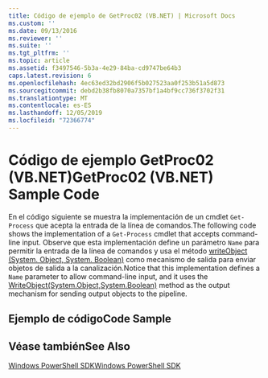 ```yaml
---
title: Código de ejemplo de GetProc02 (VB.NET) | Microsoft Docs
ms.custom: ''
ms.date: 09/13/2016
ms.reviewer: ''
ms.suite: ''
ms.tgt_pltfrm: ''
ms.topic: article
ms.assetid: f3497546-5b3a-4e29-84ba-cd9747be64b3
caps.latest.revision: 6
ms.openlocfilehash: 4ec63ed32bd2906f5b027523aa0f253b51a5d873
ms.sourcegitcommit: debd2b38fb8070a7357bf1a4bf9cc736f3702f31
ms.translationtype: MT
ms.contentlocale: es-ES
ms.lasthandoff: 12/05/2019
ms.locfileid: "72366774"
---
```

# <a name="getproc02-vbnet-sample-code"></a><span data-ttu-id="cd036-102">Código de ejemplo GetProc02 (VB.NET)</span><span class="sxs-lookup"><span data-stu-id="cd036-102">GetProc02 (VB.NET) Sample Code</span></span>

<span data-ttu-id="cd036-103">En el código siguiente se muestra la implementación de un cmdlet `Get-Process` que acepta la entrada de la línea de comandos.</span><span class="sxs-lookup"><span data-stu-id="cd036-103">The following code shows the implementation of a `Get-Process` cmdlet that accepts command-line input.</span></span> <span data-ttu-id="cd036-104">Observe que esta implementación define un parámetro `Name` para permitir la entrada de la línea de comandos y usa el método [writeObject (System. Object, System. Boolean)](/dotnet/api/system.management.automation.cmdlet.writeobject?view=pscore-6.2.0#System_Management_Automation_Cmdlet_WriteObject_System_Object_System_Boolean_) como mecanismo de salida para enviar objetos de salida a la canalización.</span><span class="sxs-lookup"><span data-stu-id="cd036-104">Notice that this implementation defines a `Name` parameter to allow command-line input, and it uses the [WriteObject(System.Object,System.Boolean)](/dotnet/api/system.management.automation.cmdlet.writeobject?view=pscore-6.2.0#System_Management_Automation_Cmdlet_WriteObject_System_Object_System_Boolean_) method as the output mechanism for sending output objects to the pipeline.</span></span>

## <a name="code-sample"></a><span data-ttu-id="cd036-105">Ejemplo de código</span><span class="sxs-lookup"><span data-stu-id="cd036-105">Code Sample</span></span>

<!-- TODO!!!: review snippet reference  [!CODE [Msh_samplesgetproc02#getproc02vball](Msh_samplesgetproc02#getproc02vball)]  -->

## <a name="see-also"></a><span data-ttu-id="cd036-106">Véase también</span><span class="sxs-lookup"><span data-stu-id="cd036-106">See Also</span></span>

[<span data-ttu-id="cd036-107">Windows PowerShell SDK</span><span class="sxs-lookup"><span data-stu-id="cd036-107">Windows PowerShell SDK</span></span>](../windows-powershell-reference.md)
